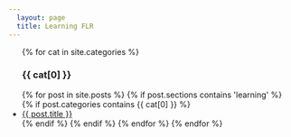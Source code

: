 ```yaml
---
  layout: page
  title: Learning FLR
---
```


<ul>
	{% for cat in site.categories %}
    <h3>{{ cat[0] }}</h3>
  {% for post in site.posts %}
    {% if post.sections contains 'learning' %}
    {% if post.categories contains {{ cat[0] }} %}
    	<li>
	      <a href="{{ post.url }}">{{ post.title }}</a>
    	</li>
    {% endif %}
    {% endif %}
  {% endfor %}
	{% endfor %}
</ul>



